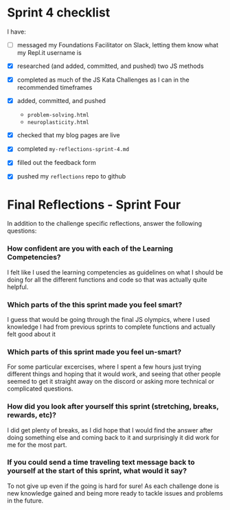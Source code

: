 # Sprint 4 checklist

I have:
- [ ] messaged my Foundations Facilitator on Slack, letting them know what my Repl.it username is
- [x] researched (and added, committed, and pushed) two JS methods
- [x] completed as much of the JS Kata Challenges as I can in the recommended timeframes
- [x] added, committed, and pushed 
    - `problem-solving.html` 
    - `neuroplasticity.html` 
- [x] checked that my blog pages are live
- [x] completed `my-reflections-sprint-4.md`
- [x] filled out the feedback form
- [x] pushed my `reflections` repo to github


# Final Reflections - Sprint Four 

In addition to the challenge specific reflections, answer the following questions:

### How confident are you with each of the Learning Competencies?
I felt like I used the learning competencies as guidelines on what I should be doing for all the different functions and code so that was actually quite helpful.


### Which parts of the this sprint made you feel smart?
I guess that would be going through the final JS olympics, where I used knowledge I had from previous sprints to complete functions and actually felt good about it


### Which parts of this sprint made you feel un-smart?
For some particular excercises, where I spent a few hours just trying different things and hoping that it would work, and seeing that other people seemed to get it 
straight away on the discord or asking more technical or complicated questions.


### How did you look after yourself this sprint (stretching, breaks, rewards, etc)?
I did get plenty of breaks, as I did hope that I would find the answer after doing something else and coming back to it and surprisingly it did work for me for the most part.


### If you could send a time traveling text message back to yourself at the start of this sprint, what would it say?
To not give up even if the going is hard for sure! As each challenge done is new knowledge gained and being more ready to tackle issues and problems in the future.
